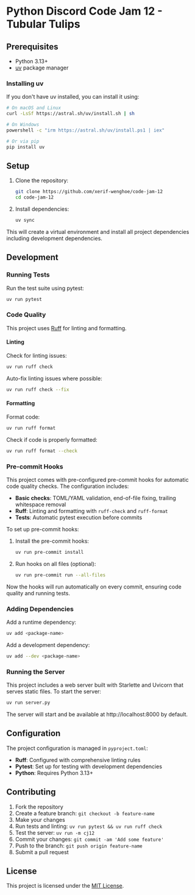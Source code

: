 # Python Discord Code Jam 12 - Tubular Tulips

## Prerequisites

- Python 3.13+
- [uv](https://docs.astral.sh/uv/) package manager

### Installing uv

If you don't have uv installed, you can install it using:

```bash
# On macOS and Linux
curl -LsSf https://astral.sh/uv/install.sh | sh

# On Windows
powershell -c "irm https://astral.sh/uv/install.ps1 | iex"

# Or via pip
pip install uv
```

## Setup

1. Clone the repository:

   ```bash
   git clone https://github.com/xerif-wenghoe/code-jam-12
   cd code-jam-12
   ```

2. Install dependencies:
   ```bash
   uv sync
   ```

This will create a virtual environment and install all project dependencies including development dependencies.

## Development

### Running Tests

Run the test suite using pytest:

```bash
uv run pytest
```

### Code Quality

This project uses [Ruff](https://docs.astral.sh/ruff/) for linting and formatting.

#### Linting

Check for linting issues:

```bash
uv run ruff check
```

Auto-fix linting issues where possible:

```bash
uv run ruff check --fix
```

#### Formatting

Format code:

```bash
uv run ruff format
```

Check if code is properly formatted:

```bash
uv run ruff format --check
```

### Pre-commit Hooks

This project comes with pre-configured pre-commit hooks for automatic code quality checks. The configuration includes:

- **Basic checks**: TOML/YAML validation, end-of-file fixing, trailing whitespace removal
- **Ruff**: Linting and formatting with `ruff-check` and `ruff-format`
- **Tests**: Automatic pytest execution before commits

To set up pre-commit hooks:

1. Install the pre-commit hooks:

   ```bash
   uv run pre-commit install
   ```

2. Run hooks on all files (optional):
   ```bash
   uv run pre-commit run --all-files
   ```

Now the hooks will run automatically on every commit, ensuring code quality and running tests.

### Adding Dependencies

Add a runtime dependency:

```bash
uv add <package-name>
```

Add a development dependency:

```bash
uv add --dev <package-name>
```

### Running the Server

This project includes a web server built with Starlette and Uvicorn that serves static files. To start the server:

```bash
uv run server.py
```

The server will start and be available at http://localhost:8000 by default.

## Configuration

The project configuration is managed in `pyproject.toml`:

- **Ruff**: Configured with comprehensive linting rules
- **Pytest**: Set up for testing with development dependencies
- **Python**: Requires Python 3.13+

## Contributing

1. Fork the repository
2. Create a feature branch: `git checkout -b feature-name`
3. Make your changes
4. Run tests and linting: `uv run pytest && uv run ruff check`
5. Test the server: `uv run -m cj12`
6. Commit your changes: `git commit -am 'Add some feature'`
7. Push to the branch: `git push origin feature-name`
8. Submit a pull request

## License

This project is licensed under the [MIT License](LICENSE).
